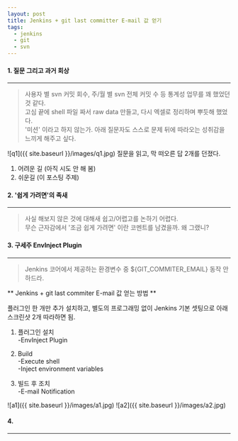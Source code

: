 ```yaml
---
layout: post
title: Jenkins + git last committer E-mail 값 얻기
tags:
  - jenkins
  - git
  - svn
---
```


#### 1. 질문 그리고 과거 회상
***
> 사용자 별 svn 커밋 회수, 주/월 별 svn 전체 커밋 수 등 통계성 업무를 꽤 했었던 것 같다.<br>
고심 끝에 shell 파일 짜서 raw data 만들고, 다시 엑셀로 정리하며 뿌듯해 했었다.<br>
'미션' 이라고 하지 않는가. 아래 질문자도 스스로 문제 뒤에 따라오는 성취감을 느끼게 해주고 싶다.

![q1]({{ site.baseurl }}/images/q1.jpg)
질문을 읽고, 막 떠오른 답 2개를 던졌다.
1. 어려운 길 (아직 시도 안 해 봄)
2. 쉬운길 (이 포스팅 주제)

#### 2. '쉽게 가려면'의 족새
***
> 사실 해보지 않은 것에 대해새 쉽고/어렵고를 논하기 어렵다.<br>
무슨 근자감에서 '조금 쉽게 가려면' 이란 코멘트를 남겼을까. 왜 그랬니?<br>

#### 3. 구세주 EnvInject Plugin
***
> Jenkins 코어에서 제공하는 환경변수 중 ${GIT_COMMITER_EMAIL} 동작 안 하드라.

** Jenkins + git last commiter E-mail 값 얻는 방법 **

플러그인 한 개만 추가 설치하고, 별도의 프로그래밍 없이 Jenkins 기본 셋팅으로 아래 스크린샷 2개 따라하면 됨.

1. 플러그인 설치<br>
-EnvInject Plugin

2. Build<br>
-Execute shell<br>
-Inject environment variables

3. 빌드 후 조치<br>
-E-mail Notification

![a1]({{ site.baseurl }}/images/a1.jpg)
![a2]({{ site.baseurl }}/images/a2.jpg)

#### 4. 
***

